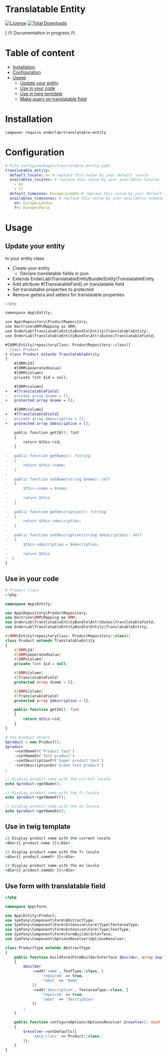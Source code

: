 # Translatable Entity

[![License](http://poser.pugx.org/enderlab/translatable-entity/license)](https://packagist.org/packages/enderlab/translatable-entity)
[![Total Downloads](http://poser.pugx.org/enderlab/translatable-entity/downloads)](https://packagist.org/packages/enderlab/translatable-entity)

| /!\ Documentation in progress /!\

# Table of content
* [Installation](#installation)
* [Configuration](#configuration)
* [Usage](#usage)
  * [Update your entity](#update-your-entity)
  * [Use in your code](#use-in-your-code)
  * [Use in twig template](#use-in-twig-template)
  * [Make query on translatable field](#make-query-on-translatable-field)

# Installation
```
composer require enderlab/translatable-entity
```

# Configuration 
```yaml
# File config/packages/translatable_entity.yaml
translatable_entity:
  default_locale: en # replace this value by your default locale
  availables_locales: # replace this value by your availables locales
    - en
    - fr
  default_timezone: Europe\London # replace this value by your default timezone
  availables_timezones: # replace this value by your availables timezones
    en: Europe\London
    fr: Europe\Paris
```

# Usage

## Update your entity

In your entity class
* Create your entity
    * Declare translatable fields in json
* Extends EnderLab\TranslatableEntityBundle\Entity\TranslatableEntity
* Add attribute #[TranslatableField] on translatable field
* Set translatable properties to protected
* Remove getters and setters for translatable properties 

```diff
<?php

namespace App\Entity;

use App\Repository\ProductRepository;
use Doctrine\ORM\Mapping as ORM;
use EnderLab\TranslatableEntityBundle\Entity\TranslatableEntity;
use EnderLab\TranslatableEntityBundle\Attributes\TranslatableField;

#[ORM\Entity(repositoryClass: ProductRepository::class)]
- class Product
+ class Product extends TranslatableEntity
{
    #[ORM\Id]
    #[ORM\GeneratedValue]
    #[ORM\Column]
    private ?int $id = null;

    #[ORM\Column]
+   #[TranslatableField]
-   private array $name = [];
+   protected array $name = [];

    #[ORM\Column]
+   #[TranslatableField]
-   private array $description = [];
+   protected array $description = [];

    public function getId(): ?int
    {
        return $this->id;
    }
    
-   public function getName(): ?string
-   {
-       return $this->name; 
-   }
-   
-   public function setName(string $name): self
-   {
-       $this->name = $name;
-       
-       return $this 
-   }
-   
-   public function getDescription(): ?string
-   {
-       return $this->description; 
-   }
-   
-   public function setDescription(string $description): self
-   {
-       $this->description = $description;
-       
-       return $this 
-  }
}
```

## Use in your code
```php
# Product class
<?php

namespace App\Entity;

use App\Repository\ProductRepository;
use Doctrine\ORM\Mapping as ORM;
use EnderLab\TranslatableEntityBundle\Attributes\TranslatableField;
use EnderLab\TranslatableEntityBundle\Entity\TranslatableEntity;

#[ORM\Entity(repositoryClass: ProductRepository::class)]
class Product extends TranslatableEntity
{
    #[ORM\Id]
    #[ORM\GeneratedValue]
    #[ORM\Column]
    private ?int $id = null;

    #[ORM\Column]
    #[TranslatableField]
    protected array $name = [];

    #[ORM\Column]
    #[TranslatableField]
    protected array $description = [];

    public function getId(): ?int
    {
        return $this->id;
    }
}

# Use product object
$product = new Product();
$product
    ->setNameFr('Produit test')
    ->setNameEn('Test product')
    ->setDescriptionFr('Super produit test')
    ->setDescriptionEn('Great test product')
;

// Display product name with the current locale
echo $product->getName();

// Display product name with the fr locale
echo $product->getNameFr();

// Display product name with the en locale
echo $product->getNameEn();
```

## Use in twig template
```html
// Display product name with the current locale
<div>{{ product.name }}</div>

// Display product name with the fr locale
<div>{{ product.nameFr }}</div>

// Display product name with the en locale
<div>{{ product.nameEn }}</div>
```

## Use form with translatable field
```php
<?php

namespace App\Form;

use App\Entity\Product;
use Symfony\Component\Form\AbstractType;
use Symfony\Component\Form\Extension\Core\Type\TextareaType;
use Symfony\Component\Form\Extension\Core\Type\TextType;
use Symfony\Component\Form\FormBuilderInterface;
use Symfony\Component\OptionsResolver\OptionsResolver;

class ProductType extends AbstractType
{
    public function buildForm(FormBuilderInterface $builder, array $options): void
    {
        $builder
            ->add('name', TextType::class, [
                'required' => true,
                'label' => 'Name'
            ])
            ->add('description', TextareaType::class, [
                'required' => true,
                'label' => 'Description'
            ])
        ;
    }

    public function configureOptions(OptionsResolver $resolver): void
    {
        $resolver->setDefaults([
            'data_class' => Product::class,
        ]);
    }
}
```